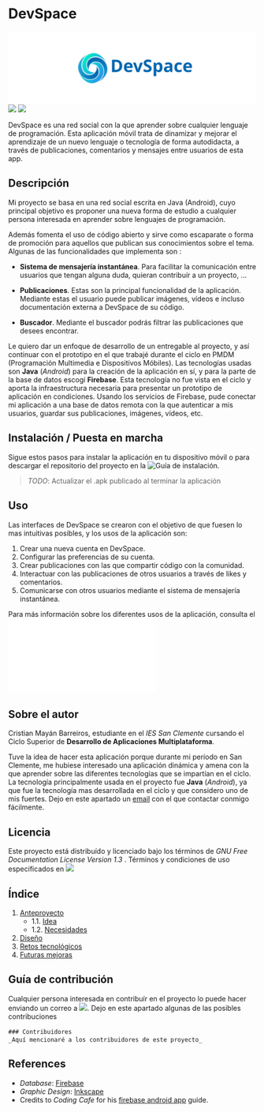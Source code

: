 # DevSpace
<img align="center" src="resources/images/logo-symbol.svg"></img>
<a href="https://www.gnu.org/licenses/gpl-3.0.html"><img src="https://img.shields.io/badge/license-GPLv3-blue"/></a>
<a href="mailto: acc.devspace.suport@gmail.com"><img src="https://img.shields.io/badge/contact-acc.devspace.suport%40gmail.com-brightgreen"/></a>


DevSpace es una red social con la que aprender sobre cualquier lenguaje de programación. Esta aplicación móvil trata de dinamizar y mejorar el aprendizaje de un nuevo lenguaje o tecnología de forma autodidacta, a través de publicaciones, comentarios y mensajes entre usuarios de esta app.




## Descripción

Mi proyecto se basa en una red social escrita en Java (Android), cuyo principal objetivo es proponer una nueva forma de estudio a cualquier persona interesada en aprender sobre lenguajes de programación.

Además fomenta el uso de código abierto y sirve como escaparate o forma de promoción para aquellos que publican sus conocimientos sobre el tema. Algunas de las funcionalidades que implementa son :
* **Sistema de mensajería instantánea**. Para facilitar la comunicación entre usuarios que tengan alguna duda, quieran contribuír a un proyecto, ...

* **Publicaciones**. Estas son la principal funcionalidad de la aplicación. Mediante estas el usuario puede publicar imágenes, vídeos e incluso documentación externa a DevSpace de su código.

* **Buscador**. Mediante el buscador podrás filtrar las publicaciones que desees encontrar.

Le quiero dar un enfoque de desarrollo de un entregable al proyecto, y así continuar con el prototipo en el que trabajé durante el ciclo en PMDM (Programación Multimedia e Dispositivos Móbiles).
Las tecnologías usadas son **Java** (_Android_) para la creación de la aplicación en sí, y para la parte de la base de datos escogí **Firebase**. Esta tecnología no fue vista en el ciclo y aporta la infraestructura necesaria para presentar un prototipo de aplicación en condiciones. Usando los servicios de Firebase, pude conectar mi aplicación a una base de datos remota con la que autenticar a mis usuarios, guardar sus publicaciones, imágenes, vídeos, etc.





## Instalación / Puesta en marcha

Sigue estos pasos para instalar la aplicación en tu dispositivo móvil o para descargar el repositorio del proyecto en la ![Guía de instalación](/doc/installation/).

> *TODO*: Actualizar el .apk publicado al terminar la aplicación




## Uso

Las interfaces de DevSpace se crearon con el objetivo de que fuesen lo mas intuitivas posibles, y los usos de la aplicación son:

1. Crear una nueva cuenta en DevSpace.
2. Configurar las preferencias de su cuenta.
3. Crear publicaciones con las que compartir código con la comunidad.
4. Interactuar con las publicaciones de otros usuarios a través de likes y comentarios.
5. Comunicarse con otros usuarios mediante el sistema de mensajería instantánea.

Para más información sobre los diferentes usos de la aplicación, consulta el ![manual de uso](/doc/users_guide.pdf)




## Sobre el autor

Cristian Mayán Barreiros, estudiante en el _IES San Clemente_ cursando el Ciclo Superior de **Desarrollo de Aplicaciones Multiplataforma**.

Tuve la idea de hacer esta aplicación porque durante mi período en San Clemente, me hubiese interesado una aplicación dinámica y amena con la que aprender sobre las diferentes tecnologías que se impartían en el ciclo. La tecnología principalmente usada en el proyecto fue **Java** (_Android_), ya que fue la tecnología mas desarrollada en el ciclo y que considero uno de mis fuertes. Dejo en este apartado un <a href="mailto: cristian.mayanb@gmail.com">email</a> con el que contactar conmigo fácilmente.




## Licencia

Este proyecto está distribuído y licenciado bajo los términos de *GNU Free Documentation License Version 1.3* . Términos y condiciones de uso especificados en <a href="/LICENSE"><img src="https://img.shields.io/badge/license-GPLv3-blue"/></a>




## Índice
1. [Anteproyecto](doc/documentation/anteproyecto.pdf)
    * 1.1. [Idea](doc/documentation/idea.md)
    * 1.2. [Necesidades](doc/documentation/necesidades.md)
2. [Diseño](doc/documentation/diseño.md)
3. [Retos tecnológicos](doc/documentation/retos_tecnologicos.md)
4. [Futuras mejoras](doc/documentation/futuras_mejoras.md)




## Guía de contribución

Cualquier persona interesada en contribuír en el proyecto lo puede hacer enviando un correo a <a href="mailto: acc.devspace.suport@gmail.com?"><img src="https://img.shields.io/badge/contact-acc.devspace.suport%40gmail.com-brightgreen"/></a>.
Dejo en este apartado algunas de las posibles contribuciones

    ### Contribuidores
    _Aquí mencionaré a los contribuidores de este proyecto_




## References

* _Database_: <a href="https://firebase.google.com/?hl=es">Firebase</a>
* _Graphic Design_: <a href="https://inkscape.org/es/">Inkscape</a>
* Credits to _Coding Cafe_ for his <a href="https://www.youtube.com/playlist?list=PLxefhmF0pcPnTQ2oyMffo6QbWtztXu1W_">firebase android app</a> guide.